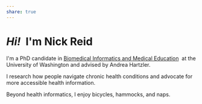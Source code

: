 ```yaml
---
share: true
---
```

# _Hi!_  I'm Nick Reid

I'm a PhD candidate in [Biomedical Informatics and Medical Education](http://bime.uw.edu/)  at the University of Washington and advised by Andrea Hartzler.

I research how people navigate chronic health conditions and advocate for more accessible health information.

Beyond health informatics, I enjoy bicycles, hammocks, and naps.